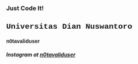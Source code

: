 <h3>Just Code It!</h3>
<body>
    <h2 style="font-family: 'Courier New', Courier, monospace;">Universitas Dian Nuswantoro</h2>
    <h4 style="font-family: 'Franklin Gothic Medium', 'Arial Narrow', Arial, sans-serif;">n0tavaliduser</h4>
    <h5>Instagram at <a href="https://www.instagram.com/n0tavaliduser/">n0tavaliduser</a></h5>
<body>
